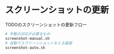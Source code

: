 # スクリーンショットの更新

TODOのスクリーンショットの更新フロー

```bash
# 手動の対応が必要なもの
screenshot-manual.sh
# 自動でスクリーンショットをとる画面
screenshot-auto.sh
```
